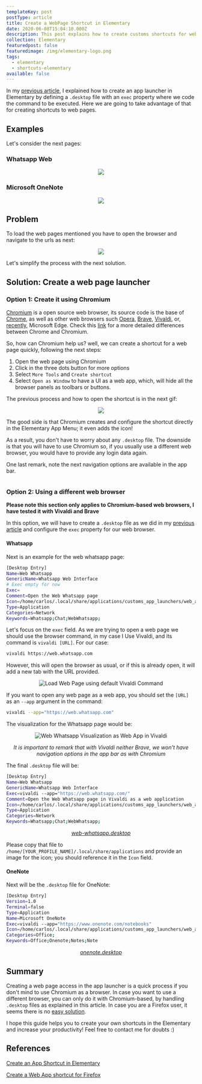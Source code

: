 ```yaml
---
templateKey: post
postType: article
title: Create a WebPage Shortcut in Elementary
date: 2020-06-08T15:04:10.000Z
description: This post explains how to create customs shortcuts for webpages in Elementary
collection: Elementary
featuredpost: false
featuredimage: /img/elementary-logo.png
tags:
  - elementary
  - shortcuts-elementary
available: false
---
```


In my [previous article](./2020-06-07-create-app-shortcut.md), I explained how to create an app launcher in Elementary by defining a `.desktop` file with an `exec` property where we code the command to be executed. Here we are going to take advantage of that for creating shortcuts to web pages. 

## Examples

Let's consider the next pages:

### Whatsapp Web

<div align="center">
  <img src="./resources/2020-06-08-create-webpages-shortcut/webwhatsapp_default_visualization.png">
</div>

### Microsoft OneNote

<div align="center">
  <img src="./resources/2020-06-08-create-webpages-shortcut/onenote_default_visualization.png">
</div>


## Problem

To load the web pages mentioned you have to open the browser and navigate to the urls as next:

<div align="center">
  <img src="./resources/2020-06-08-create-webpages-shortcut/webwhastapp_load_manually.gif">
</div>
<p></p>

Let's simplify the process with the next solution.

## Solution: Create a web page launcher

### Option 1: Create it using Chromium

[Chromium](https://www.chromium.org) is a open source web browser, its source code is the base of [Chrome](https://www.google.com/chrome), as well as other web browsers such [Opera](https://www.opera.com), [Brave](https://brave.com), [Vivaldi](https://vivaldi.com), or, [recently](https://support.microsoft.com/es-es/help/4501095/download-the-new-microsoft-edge-based-on-chromium), Microsoft Edge. Check this [link](https://www.howtogeek.com/202825/what's-the-difference-between-chromium-and-chrome/) for a more detailed differences between Chrome and Chromium.

So, how can Chromium help us? well, we can create a shortcut for a web page quickly, following the next steps: 

1. Open the web page using Chromium
2. Click in the three dots button for more options
3. Select `More Tools` and  `Create shortcut`
4. Select `Open as Window` to have a UI as a web app, which, will hide all the browser panels as toolbars or buttons.

The previous process and how to open the shortcut is in the next gif:

<div align="center">
  <img src="./resources/2020-06-08-create-webpages-shortcut/whatspp_shortcut_creation.gif">
</div>
<p></p>

The good side is that Chromium creates and configure the shortcut directly in the Elementary App Menu; it even adds the icon!

As a result, you don't have to worry about any `.desktop` file. The downside is that you will have to use Chromium so, if you usually use a different web browser, you would have to provide any login data again. 

One last remark, note the next navigation options are available in the app bar.

<p align="center">
  <img src="./resources/2020-06-08-create-webpages-shortcut/chromium_webapp_options.png" alt="">
</p>

### Option 2:  Using a different web browser

**Please note this section only applies to Chromium-based web browsers, I have tested it with Vivaldi and Brave**

In this option, we will have to create a `.desktop` file as we did in my [previous article](../create_app_shortcut/ReadMe.md) and configure the `exec` property for our web browser. 

#### Whatsapp

Next is an example for the web whatsapp page:

<!-- CODE_START ./resources/2020-06-08-create-webpages-shortcut/desktop_files/web-whatsapp-manual-without-exec bash -->
```bash
[Desktop Entry]
Name=Web Whatsapp
GenericName=Whatsapp Web Interface
# Exec empty for now
Exec=
Comment=Open the Web Whatsapp page
Icon=/home/carlos/.local/share/applications/customs_app_launchers/web_apps/web-whatsapp.png
Type=Application
Categories=Network
Keywords=Whatsapp;Chat;WebWhatsapp;
```
<!-- CODE_END -->

Let's focus on the `exec` field. As we are trying to open a web page we should use the browser command, in my case I Use Vivaldi, and its command is `vivaldi [URL]`. For our case:

```bash
vivaldi https://web.whatsapp.com
```
However, this will open the browser as usual, or if this is already open, it will add a new tab with the URL provided. 

<p align="center">
  <img src="./resources/2020-06-08-create-webpages-shortcut/load_vivaldi_browser.gif" alt="Load Web Page using default Vivaldi Command">
</p>

If you want to open any web page as a web app,  you should set the `[URL]` as an `--app` argument in the command:

```bash
vivaldi --app="https://web.whatsapp.com"
```

The visualization for the Whatsapp page would be:

<p align="center">
  <img src="./resources/2020-06-08-create-webpages-shortcut/webwhatsapp_vivaldi_webapp_ui.png" alt="Web Whatsapp Visualization as Web App in Vivaldi">
</p>

<p align="center">
  <i>It is important to remark that with Vivaldi neither Brave, we won't have navigation options in the app bar as with Chromium</i>
</p>


The final `.desktop` file will be:

<!-- CODE_START ./resources/2020-06-08-create-webpages-shortcut/desktop_files/web-whatsapp.desktop bash -->
```bash
[Desktop Entry]
Name=Web Whatsapp
GenericName=Whatsapp Web Interface
Exec=vivaldi --app="https://web.whatsapp.com/"
Comment=Open the Web Whatsapp page in Vivaldi as a web application
Icon=/home/carlos/.local/share/applications/customs_app_launchers/web_apps/web-whatsapp.png
Type=Application
Categories=Network
Keywords=Whatsapp;Chat;WebWhatsapp;
```
<!-- CODE_END -->
<p align="center">
  <a href="./resources/2020-06-08-create-webpages-shortcut/desktop_files/web-whatsapp.desktop"><i>web-whatsapp.desktop</i></a>
</p>

Please copy that file to `/home/[YOUR_PROFILE_NAME]/.local/share/applications` and provide an image for the icon; you should reference it in the `Icon` field.
 
#### OneNote

Next will be the `.desktop` file for OneNote:

<!-- CODE_START ./resources/2020-06-08-create-webpages-shortcut/desktop_files/onenote.desktop bash -->
```bash
[Desktop Entry]
Version=1.0
Terminal=false
Type=Application
Name=Microsoft OneNote
Exec=vivaldi --app="https://www.onenote.com/notebooks"
Icon=/home/carlos/.local/share/applications/customs_app_launchers/web_apps/onenote.png
Categories=Office;
Keywords=Office;Onenote;Notes;Note
```
<!-- CODE_END -->

<p align="center">
  <a href="./resources/2020-06-08-create-webpages-shortcut/desktop_files/onenote.desktop"><i>onenote.desktop</i></a>
</p>

## Summary 

Creating a web page access in the app launcher is a quick process if you don't mind to use Chromium as a browser. In case you want to use a different browser, you can only do it with Chromium-based, by handling  `.desktop` files as explained in this article. In case you are a Firefox user, it seems there is no [easy solution](https://askubuntu.com/questions/487936/how-do-i-open-fixed-window-in-firefox-like-chrome-app-mode).

I hope this guide helps you to create your own shortcuts in the Elementary and increase your productivity! Feel free to contact me for doubts :)

## References

[Create an App Shortcut in Elementary](../create_app_shortcut/ReadMe.md)

[Create a Web App shortcut for Firefox](https://askubuntu.com/questions/487936/how-do-i-open-fixed-window-in-firefox-like-chrome-app-mode)
